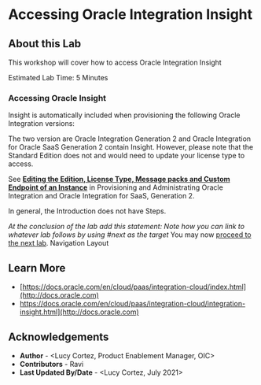 # Accessing Oracle Integration Insight
## About this Lab 

This workshop will cover how to access Oracle Integration Insight

Estimated Lab Time: 5 Minutes

### Accessing Oracle Insight

Insight is automatically included when provisioning the following Oracle Integration versions:

The two version are Oracle Integration Generation 2 and Oracle Integration for Oracle SaaS Generation 2 contain Insight. However, please note that the Standard Edition does not and would need to update your license type to access.

See **[Editing the Edition, License Type, Message packs and Custom Endpoint of an Instance](https://docs.oracle.com/en/cloud/paas/integration-cloud/oracle-integration-oci/editing-edition-license-type-and-message-packs-instance.html)** in Provisioning and Administrating Oracle Integration and Oracle Integration for SaaS, Generation 2.






In general, the Introduction does not have Steps.

*At the conclusion of the lab add this statement: Note how you can link to whatever lab follows by using #next as the target*
You may now [proceed to the next lab](#next).
Navigation Layout
## Learn More

* [https://docs.oracle.com/en/cloud/paas/integration-cloud/index.html](http://docs.oracle.com)
* https://docs.oracle.com/en/cloud/paas/integration-cloud/integration-insight.html](http://docs.oracle.com)

## Acknowledgements
* **Author** - <Lucy Cortez, Product Enablement Manager, OIC>
* **Contributors** -  Ravi 
* **Last Updated By/Date** - <Lucy Cortez, July 2021>